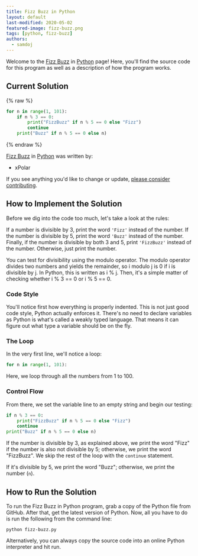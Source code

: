 ```yaml
---
title: Fizz Buzz in Python
layout: default
last-modified: 2020-05-02
featured-image: fizz-buzz.png
tags: [python, fizz-buzz]
authors:
  - samdoj
---
```


Welcome to the [Fizz Buzz](https://sampleprograms.io/projects/fizz-buzz) in [Python](https://sampleprograms.io/languages/python) page! Here, you'll find the source code for this program as well as a description of how the program works.

## Current Solution

{% raw %}

```python
for n in range(1, 101):
    if n % 3 == 0:
        print("FizzBuzz" if n % 5 == 0 else "Fizz")
        continue
    print("Buzz" if n % 5 == 0 else n)
```

{% endraw %}

[Fizz Buzz](https://sampleprograms.io/projects/fizz-buzz) in [Python](https://sampleprograms.io/languages/python) was written by:

- xPolar

If you see anything you'd like to change or update, [please consider contributing](https://github.com/TheRenegadeCoder/sample-programs).

## How to Implement the Solution

Before we dig into the code too much, let's take a look at the rules:

If a number is divisible by 3, print the word `'Fizz'` instead of the number.
If the number is divisible by 5, print the word `'Buzz'` instead of the number.
Finally, if the number is divisible by both 3 and 5, print `'FizzBuzz'` instead of
the number. Otherwise, just print the number.

You can test for divisibility using the modulo operator.  The modulo operator
divides two numbers and yields the remainder, so i modulo j is 0 if i is
divisible by j. In Python, this is written as i % j.  Then, it's a simple matter
of checking whether i % 3 == 0 or i % 5 == 0.

### Code Style

You'll notice first how everything is properly indented. This is not just good
code style, Python actually enforces it.  There's no need to declare variables
as Python is what's called a weakly typed language. That means it can figure out
what type a variable should be on the fly.

### The Loop

In the very first line, we'll notice a loop:

```python
for n in range(1, 101):
```

Here, we loop through all the numbers from 1 to 100.

### Control Flow

From there, we set the variable line to an empty string and begin our testing:

```python
if n % 3 == 0:
    print("FizzBuzz" if n % 5 == 0 else "Fizz")
    continue
print("Buzz" if n % 5 == 0 else n)
```

If the number is divisible by 3, as explained above, we print the word "Fizz" if the
number is also not divisible by 5; otherwise, we print the word "FizzBuzz". We
skip the rest of the loop with the `continue` statement.

If it's divisible by 5, we print the word "Buzz"; otherwise, we print the number
(`n`).


## How to Run the Solution

To run the Fizz Buzz in Python program, grab a copy of the Python file from GitHub.
After that, get the latest version of Python. Now, all you have to do is run the
following from the command line:

```console
python fizz-buzz.py
```

Alternatively, you can always copy the source code into an online Python
interpreter and hit run.
